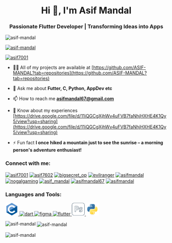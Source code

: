 <h1 align="center">Hi 👋, I'm Asif Mandal</h1>
<h3 align="center">Passionate Flutter Developer | Transforming Ideas into Apps</h3>

<p align="left"> <img src="https://komarev.com/ghpvc/?username=asif-mandal&label=Profile%20views&color=0e75b6&style=flat" alt="asif-mandal" /> </p>

<p align="left"> <a href="https://github.com/ryo-ma/github-profile-trophy"><img src="https://github-profile-trophy.vercel.app/?username=asif-mandal" alt="asif-mandal" /></a> </p>

<p align="left"> <a href="https://twitter.com/asif7001" target="blank"><img src="https://img.shields.io/twitter/follow/asif7001?logo=twitter&style=for-the-badge" alt="asif7001" /></a> </p>

- 👨‍💻 All of my projects are available at [https://github.com/ASIF-MANDAL?tab=repositories](https://github.com/ASIF-MANDAL?tab=repositories)

- 💬 Ask me about **Futter, C, Python, AppDev etc**

- 📫 How to reach me **asifmandal67@gmail.com**

- 📄 Know about my experiences [https://drive.google.com/file/d/11iQGCgXjhWv4uFVB7faNhjHXHE4K1Qy5/view?usp=sharing](https://drive.google.com/file/d/11iQGCgXjhWv4uFVB7faNhjHXHE4K1Qy5/view?usp=sharing)

- ⚡ Fun fact **I once hiked a mountain just to see the sunrise – a morning person's adventure enthusiast!**

<h3 align="left">Connect with me:</h3>
<p align="left">
<a href="https://twitter.com/asif7001" target="blank"><img align="center" src="https://raw.githubusercontent.com/rahuldkjain/github-profile-readme-generator/master/src/images/icons/Social/twitter.svg" alt="asif7001" height="30" width="40" /></a>
<a href="https://linkedin.com/in/asif7602" target="blank"><img align="center" src="https://raw.githubusercontent.com/rahuldkjain/github-profile-readme-generator/master/src/images/icons/Social/linked-in-alt.svg" alt="asif7602" height="30" width="40" /></a>
<a href="https://instagram.com/bigsecret_op" target="blank"><img align="center" src="https://raw.githubusercontent.com/rahuldkjain/github-profile-readme-generator/master/src/images/icons/Social/instagram.svg" alt="bigsecret_op" height="30" width="40" /></a>
<a href="https://dribbble.com/evilranger" target="blank"><img align="center" src="https://raw.githubusercontent.com/rahuldkjain/github-profile-readme-generator/master/src/images/icons/Social/dribbble.svg" alt="evilranger" height="30" width="40" /></a>
<a href="https://www.behance.net/asifmandal" target="blank"><img align="center" src="https://raw.githubusercontent.com/rahuldkjain/github-profile-readme-generator/master/src/images/icons/Social/behance.svg" alt="asifmandal" height="30" width="40" /></a>
<a href="https://www.youtube.com/c/nogalgaming" target="blank"><img align="center" src="https://raw.githubusercontent.com/rahuldkjain/github-profile-readme-generator/master/src/images/icons/Social/youtube.svg" alt="nogalgaming" height="30" width="40" /></a>
<a href="https://www.codechef.com/users/asif_mandal" target="blank"><img align="center" src="https://cdn.jsdelivr.net/npm/simple-icons@3.1.0/icons/codechef.svg" alt="asif_mandal" height="30" width="40" /></a>
<a href="https://www.hackerrank.com/asifmandal67" target="blank"><img align="center" src="https://raw.githubusercontent.com/rahuldkjain/github-profile-readme-generator/master/src/images/icons/Social/hackerrank.svg" alt="asifmandal67" height="30" width="40" /></a>
<a href="https://www.leetcode.com/asifmandal" target="blank"><img align="center" src="https://raw.githubusercontent.com/rahuldkjain/github-profile-readme-generator/master/src/images/icons/Social/leet-code.svg" alt="asifmandal" height="30" width="40" /></a>
</p>

<h3 align="left">Languages and Tools:</h3>
<p align="left"> <a href="https://www.cprogramming.com/" target="_blank" rel="noreferrer"> <img src="https://raw.githubusercontent.com/devicons/devicon/master/icons/c/c-original.svg" alt="c" width="40" height="40"/> </a> <a href="https://dart.dev" target="_blank" rel="noreferrer"> <img src="https://www.vectorlogo.zone/logos/dartlang/dartlang-icon.svg" alt="dart" width="40" height="40"/> </a> <a href="https://www.figma.com/" target="_blank" rel="noreferrer"> <img src="https://www.vectorlogo.zone/logos/figma/figma-icon.svg" alt="figma" width="40" height="40"/> </a> <a href="https://flutter.dev" target="_blank" rel="noreferrer"> <img src="https://www.vectorlogo.zone/logos/flutterio/flutterio-icon.svg" alt="flutter" width="40" height="40"/> </a> <a href="https://www.photoshop.com/en" target="_blank" rel="noreferrer"> <img src="https://raw.githubusercontent.com/devicons/devicon/master/icons/photoshop/photoshop-line.svg" alt="photoshop" width="40" height="40"/> </a> <a href="https://www.python.org" target="_blank" rel="noreferrer"> <img src="https://raw.githubusercontent.com/devicons/devicon/master/icons/python/python-original.svg" alt="python" width="40" height="40"/> </a> </p>

<p><img align="left" src="https://github-readme-stats.vercel.app/api/top-langs?username=asif-mandal&show_icons=true&locale=en&layout=compact" alt="asif-mandal" /></p>

<p>&nbsp;<img align="center" src="https://github-readme-stats.vercel.app/api?username=asif-mandal&show_icons=true&locale=en" alt="asif-mandal" /></p>

<p><img align="center" src="https://github-readme-streak-stats.herokuapp.com/?user=asif-mandal&" alt="asif-mandal" /></p>
